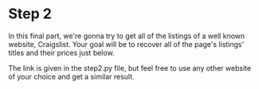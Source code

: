 # Step 2  
In this final part, we're gonna try to get all of the listings of a well known 
website, Craigslist. Your goal will be to recover all of the page's listings' 
titles and their prices just below.  
  
The link is given in the step2.py file, but feel free to use any other website 
of your choice and get a similar result.